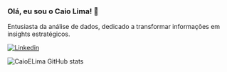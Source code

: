 ### Olá, eu sou o Caio Lima! 👋

Entusiasta da análise de dados, dedicado a transformar informações em insights estratégicos.


[![Linkedin](https://img.shields.io/badge/LinkedIn-0077B5?style=for-the-badge&logo=linkedin&logoColor=white
)](https://www.linkedin.com/in/caio-lima-4b8405196/)

![CaioELima GitHub stats](https://github-readme-stats.vercel.app/api?username=CaioELima&theme=radical)



